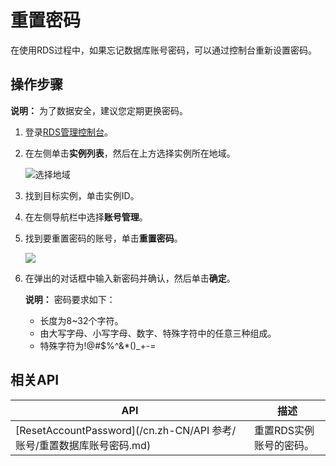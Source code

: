# 重置密码

在使用RDS过程中，如果忘记数据库账号密码，可以通过控制台重新设置密码。

## 操作步骤

**说明：** 为了数据安全，建议您定期更换密码。

1.  登录[RDS管理控制台](https://rds.console.aliyun.com/)。

2.  在左侧单击**实例列表**，然后在上方选择实例所在地域。

    ![选择地域](https://static-aliyun-doc.oss-accelerate.aliyuncs.com/assets/img/zh-CN/3074469951/p36543.png)

3.  找到目标实例，单击实例ID。

4.  在左侧导航栏中选择**账号管理**。

5.  找到要重置密码的账号，单击**重置密码**。

    ![](https://static-aliyun-doc.oss-accelerate.aliyuncs.com/assets/img/zh-CN/0326037061/p4157.png)

6.  在弹出的对话框中输入新密码并确认，然后单击**确定**。

    **说明：** 密码要求如下：

    -   长度为8~32个字符。
    -   由大写字母、小写字母、数字、特殊字符中的任意三种组成。
    -   特殊字符为!@\#$%^&\*\(\)\_+-=

## 相关API

|API|描述|
|---|--|
|[ResetAccountPassword](/cn.zh-CN/API 参考/账号/重置数据库账号密码.md)|重置RDS实例账号的密码。|

